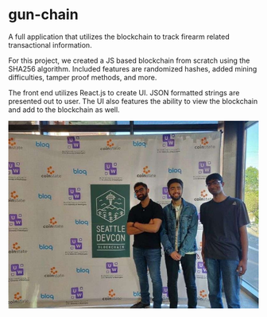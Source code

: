 # gun-chain
A full application that utilizes the blockchain to track firearm related transactional information.

For this project, we created a JS based blockchain from scratch using the SHA256 algorithm. Included features are randomized hashes, added mining difficulties, tamper proof methods, and more. 

The front end utilizes React.js to create UI. JSON formatted strings are presented out to user. The UI also features the ability to view the blockchain and add to the blockchain as well. 

![alt text](https://github.com/OmarIqbal395/gun-chain/blob/master/129724896_430183438006473_4147571473446977662_n_173527051117219.jpg)
